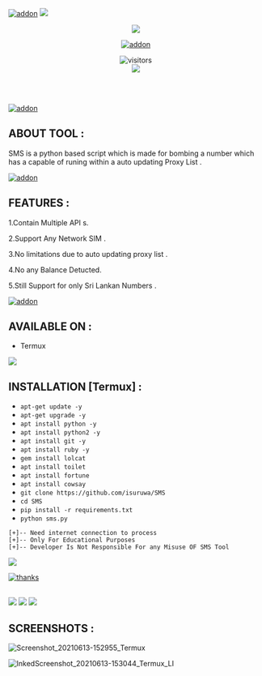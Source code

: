 
<a href="https://github.com/isuruwa"><img title="addon" src="https://img.shields.io/badge/isuruwa-SMS-blue?style=for-the-badge&logo=appveyor"></a>
<img src="https://img.icons8.com/nolan/64/auto-sms.png"/>
<br>
<p align="center">
<img src="https://img.icons8.com/nolan/300/sms.png"/>
<p align="center">
<a href="https://github.com/isuruwa"><img title="addon" src="https://img.shields.io/badge/isuruwa-SPAM%20SMS%20SENDER-brightgreen?style=for-the-badge&logo=appveyor"></a>
  
<p align="center">
<img align="center" alt="visitors" src="https://visitor-badge.glitch.me/badge?page_id=isuruwasms" />
<br>
<a href="https://hits.seeyoufarm.com"><img src="https://hits.seeyoufarm.com/api/count/incr/badge.svg?url=https%3A%2F%2Fgithub.com%2Fisuruwa&count_bg=%2379C83D&title_bg=%23555555&icon=&icon_color=%23E7E7E7&title=hits&edge_flat=false"/></a>
</p>
<br>

</p>
<br>
<a href="https://t.me/technolk"><img title="addon" src="https://img.shields.io/badge/isuruwa-TELEGRAM-blueviolet?style=for-the-badge&logo=appveyor"></a>
<br>

## ABOUT TOOL :

SMS is a python based script which is made for bombing a number which has a capable of runing within a auto updating Proxy List . 


<a href="https://github.com/isuruwa"><img title="addon" src="https://img.shields.io/badge/isuruwa-Features-ff69b4?style=for-the-badge&logo=appveyor"></a>

## FEATURES :

1.Contain Multiple API s. 

2.Support Any Network SIM .

3.No limitations due to auto updating proxy list .

4.No any Balance Detucted.

5.Still Support for only Sri Lankan Numbers . 


<a href="https://github.com/isuruwa"><img title="addon" src="https://img.shields.io/badge/isuruwa-Available-brightgreen?style=for-the-badge&logo=appveyor"></a>

## AVAILABLE ON :

* Termux

<img src="https://img.icons8.com/bubbles/100/000000/short-hair-girl-messaging.png"/>


## INSTALLATION [Termux] :

* `apt-get update -y`
* `apt-get upgrade -y`
* `apt install python -y`
* `apt install python2 -y`
* `apt install git -y`
* `apt install ruby -y`
* `gem install lolcat`
* `apt install toilet`
* `apt install fortune`
* `apt install cowsay`
* `git clone https://github.com/isuruwa/SMS`
* `cd SMS`
* `pip install -r requirements.txt`
* `python sms.py`

```
[+]-- Need internet connection to process
[+]-- Only For Educational Purposes
[+]-- Developer Is Not Responsible For any Misuse OF SMS Tool
```

<img src="https://img.shields.io/badge/Special%20Thanks-Malith%20Rukshan%20For%20Providing%20API%20s-brightgreen?style=for-the-badge&logo=appveyor"/>

<a href="https://github.com/Malith-Rukshan"><img title="thanks" src="https://img.shields.io/badge/GITHUB-Follow%20Him-blueviolet?style=flat-square&logo=appveyor"></a>
                                                                                                                                                  
<br>

<img src="https://img.shields.io/badge/isuruwa-Thank%20You-brightgreen?style=social&logo=appveyor"/>

<img src="https://img.shields.io/badge/isuruwa-STAY%20SAFE-brightgreen?style=flat-square&logo=appveyor"/>

<img src="https://img.shields.io/badge/isuruwa-EXPECT%20US-red?style=for-the-badge&logo=appveyor"/>


## SCREENSHOTS :

![Screenshot_20210613-152955_Termux](https://user-images.githubusercontent.com/72663288/121805759-2a1bd980-cc6a-11eb-9de1-3b32a11ce14d.jpg)

![InkedScreenshot_20210613-153044_Termux_LI](https://user-images.githubusercontent.com/72663288/121805851-a7dfe500-cc6a-11eb-9349-aceaed4599c4.jpg)



